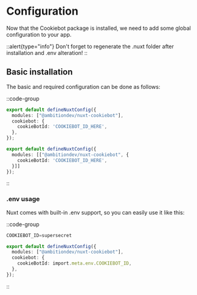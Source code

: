 # Configuration

Now that the Cookiebot package is installed, we need to add some global configuration to your app.

::alert{type="info"}
Don't forget to regenerate the .nuxt folder after installation and .env alteration!
::

## Basic installation

The basic and required configuration can be done as follows:


::code-group
```ts [Module options nuxt.config.ts]
export default defineNuxtConfig({
  modules: ["@ambitiondev/nuxt-cookiebot"],
  cookiebot: {
    cookieBotId: 'COOKIEBOT_ID_HERE',
  },
});
```
```ts [Inline options nuxt.config.ts]
export default defineNuxtConfig({
  modules: [["@ambitiondev/nuxt-cookiebot", {
    cookieBotId: 'COOKIEBOT_ID_HERE',
  }]]
});
```
::

### .env usage

Nuxt comes with built-in .env support, so you can easily use it like this:

::code-group
```ts [.env]
COOKIEBOT_ID=supersecret
```

```ts [nuxt.config.ts]
export default defineNuxtConfig({
  modules: ["@ambitiondev/nuxt-cookiebot"],
  cookiebot: {
    cookieBotId: import.meta.env.COOKIEBOT_ID,
  },
});
```
:: 

[api-ref-href]: /api
